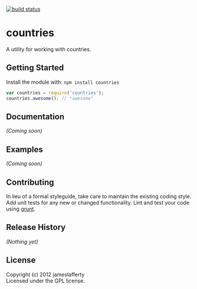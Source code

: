 [![build status](https://secure.travis-ci.org/jameslafferty/countries.png)](http://travis-ci.org/jameslafferty/countries)
# countries

A utility for working with countries.

## Getting Started
Install the module with: `npm install countries`

```javascript
var countries = require('countries');
countries.awesome(); // "awesome"
```

## Documentation
_(Coming soon)_

## Examples
_(Coming soon)_

## Contributing
In lieu of a formal styleguide, take care to maintain the existing coding style. Add unit tests for any new or changed functionality. Lint and test your code using [grunt](https://github.com/cowboy/grunt).

## Release History
_(Nothing yet)_

## License
Copyright (c) 2012 jameslafferty  
Licensed under the GPL license.
